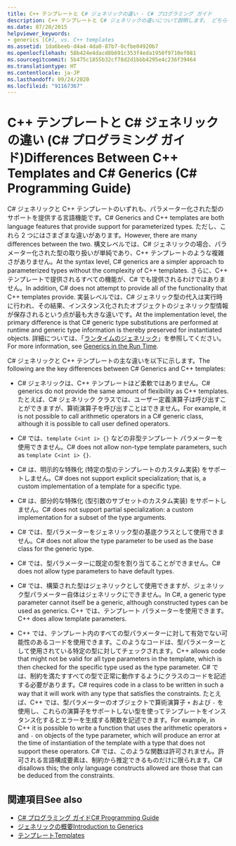 ```yaml
---
title: C++ テンプレートと C# ジェネリックの違い - C# プログラミング ガイド
description: C++ テンプレートと C# ジェネリックの違いについて説明します。 どちらもパラメーター化された型のサポートを提供する言語機能です。
ms.date: 07/20/2015
helpviewer_keywords:
- generics [C#], vs. C++ templates
ms.assetid: 1da6beeb-d4a4-4da0-87b7-0cfbe04920b7
ms.openlocfilehash: 58b424e4dacd8b691c353f4eda1950f9710ef081
ms.sourcegitcommit: 5b475c1855b32cf78d2d1bbb4295e4c236f39464
ms.translationtype: HT
ms.contentlocale: ja-JP
ms.lasthandoff: 09/24/2020
ms.locfileid: "91167367"
---
```

# <a name="differences-between-c-templates-and-c-generics-c-programming-guide"></a><span data-ttu-id="6487a-104">C++ テンプレートと C# ジェネリックの違い (C# プログラミング ガイド)</span><span class="sxs-lookup"><span data-stu-id="6487a-104">Differences Between C++ Templates and C# Generics (C# Programming Guide)</span></span>

<span data-ttu-id="6487a-105">C# ジェネリックと C++ テンプレートのいずれも、パラメーター化された型のサポートを提供する言語機能です。</span><span class="sxs-lookup"><span data-stu-id="6487a-105">C# Generics and C++ templates are both language features that provide support for parameterized types.</span></span> <span data-ttu-id="6487a-106">ただし、これら 2 つにはさまざまな違いがあります。</span><span class="sxs-lookup"><span data-stu-id="6487a-106">However, there are many differences between the two.</span></span> <span data-ttu-id="6487a-107">構文レベルでは、C# ジェネリックの場合、パラメーター化された型の取り扱いが単純であり、C++ テンプレートのような複雑さがありません。</span><span class="sxs-lookup"><span data-stu-id="6487a-107">At the syntax level, C# generics are a simpler approach to parameterized types without the complexity of C++ templates.</span></span> <span data-ttu-id="6487a-108">さらに、C++ テンプレートで提供されるすべての機能が、C# でも提供されるわけではありません。</span><span class="sxs-lookup"><span data-stu-id="6487a-108">In addition, C# does not attempt to provide all of the functionality that C++ templates provide.</span></span> <span data-ttu-id="6487a-109">実装レベルでは、C# ジェネリック型の代入は実行時に行われ、その結果、インスタンス化されたオブジェクトのジェネリック型情報が保存されるという点が最も大きな違いです。</span><span class="sxs-lookup"><span data-stu-id="6487a-109">At the implementation level, the primary difference is that C# generic type substitutions are performed at runtime and generic type information is thereby preserved for instantiated objects.</span></span> <span data-ttu-id="6487a-110">詳細については、「[ランタイムのジェネリック](./generics-in-the-run-time.md)」を参照してください。</span><span class="sxs-lookup"><span data-stu-id="6487a-110">For more information, see [Generics in the Run Time](./generics-in-the-run-time.md).</span></span>  
  
 <span data-ttu-id="6487a-111">C# ジェネリックと C++ テンプレートの主な違いを以下に示します。</span><span class="sxs-lookup"><span data-stu-id="6487a-111">The following are the key differences between C# Generics and C++ templates:</span></span>  
  
- <span data-ttu-id="6487a-112">C# ジェネリックは、C++ テンプレートほど柔軟ではありません。</span><span class="sxs-lookup"><span data-stu-id="6487a-112">C# generics do not provide the same amount of flexibility as C++ templates.</span></span> <span data-ttu-id="6487a-113">たとえば、C# ジェネリック クラスでは、ユーザー定義演算子は呼び出すことができますが、算術演算子を呼び出すことはできません。</span><span class="sxs-lookup"><span data-stu-id="6487a-113">For example, it is not possible to call arithmetic operators in a C# generic class, although it is possible to call user defined operators.</span></span>  
  
- <span data-ttu-id="6487a-114">C# では、`template C<int i> {}` などの非型テンプレート パラメーターを使用できません。</span><span class="sxs-lookup"><span data-stu-id="6487a-114">C# does not allow non-type template parameters, such as `template C<int i> {}`.</span></span>  
  
- <span data-ttu-id="6487a-115">C# は、明示的な特殊化 (特定の型のテンプレートのカスタム実装) をサポートしません。</span><span class="sxs-lookup"><span data-stu-id="6487a-115">C# does not support explicit specialization; that is, a custom implementation of a template for a specific type.</span></span>  
  
- <span data-ttu-id="6487a-116">C# は、部分的な特殊化 (型引数のサブセットのカスタム実装) をサポートしません。</span><span class="sxs-lookup"><span data-stu-id="6487a-116">C# does not support partial specialization: a custom implementation for a subset of the type arguments.</span></span>  
  
- <span data-ttu-id="6487a-117">C# では、型パラメーターをジェネリック型の基底クラスとして使用できません。</span><span class="sxs-lookup"><span data-stu-id="6487a-117">C# does not allow the type parameter to be used as the base class for the generic type.</span></span>  
  
- <span data-ttu-id="6487a-118">C# では、型パラメーターに既定の型を割り当てることができません。</span><span class="sxs-lookup"><span data-stu-id="6487a-118">C# does not allow type parameters to have default types.</span></span>  
  
- <span data-ttu-id="6487a-119">C# では、構築された型はジェネリックとして使用できますが、ジェネリック型パラメーター自体はジェネリックにできません。</span><span class="sxs-lookup"><span data-stu-id="6487a-119">In C#, a generic type parameter cannot itself be a generic, although constructed types can be used as generics.</span></span> <span data-ttu-id="6487a-120">C++ では、テンプレート パラメーターを使用できます。</span><span class="sxs-lookup"><span data-stu-id="6487a-120">C++ does allow template parameters.</span></span>  
  
- <span data-ttu-id="6487a-121">C++ では、テンプレート内のすべての型パラメーターに対して有効でない可能性のあるコードを使用できます。このようなコードは、型パラメーターとして使用されている特定の型に対してチェックされます。</span><span class="sxs-lookup"><span data-stu-id="6487a-121">C++ allows code that might not be valid for all type parameters in the template, which is then checked for the specific type used as the type parameter.</span></span> <span data-ttu-id="6487a-122">C# では、制約を満たすすべての型で正常に動作するようにクラスのコードを記述する必要があります。</span><span class="sxs-lookup"><span data-stu-id="6487a-122">C# requires code in a class to be written in such a way that it will work with any type that satisfies the constraints.</span></span> <span data-ttu-id="6487a-123">たとえば、C++ では、型パラメーターのオブジェクトで算術演算子 `+` および `-` を使用し、これらの演算子をサポートしない型を使ってテンプレートをインスタンス化するとエラーを生成する関数を記述できます。</span><span class="sxs-lookup"><span data-stu-id="6487a-123">For example, in C++ it is possible to write a function that uses the arithmetic operators `+` and `-` on objects of the type parameter, which will produce an error at the time of instantiation of the template with a type that does not support these operators.</span></span> <span data-ttu-id="6487a-124">C# では、このような関数は許可されません。許可される言語構成要素は、制約から推定できるものだけに限られます。</span><span class="sxs-lookup"><span data-stu-id="6487a-124">C# disallows this; the only language constructs allowed are those that can be deduced from the constraints.</span></span>  
  
## <a name="see-also"></a><span data-ttu-id="6487a-125">関連項目</span><span class="sxs-lookup"><span data-stu-id="6487a-125">See also</span></span>

- [<span data-ttu-id="6487a-126">C# プログラミング ガイド</span><span class="sxs-lookup"><span data-stu-id="6487a-126">C# Programming Guide</span></span>](../index.md)
- [<span data-ttu-id="6487a-127">ジェネリックの概要</span><span class="sxs-lookup"><span data-stu-id="6487a-127">Introduction to Generics</span></span>](./index.md)
- [<span data-ttu-id="6487a-128">テンプレート</span><span class="sxs-lookup"><span data-stu-id="6487a-128">Templates</span></span>](/cpp/cpp/templates-cpp)

